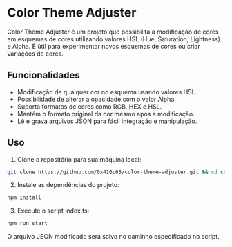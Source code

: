 # Color Theme Adjuster

Color Theme Adjuster é um projeto que possibilita a modificação de cores em esquemas de cores utilizando valores HSL (Hue, Saturation, Lightness) e Alpha. É útil para experimentar novos esquemas de cores ou criar variações de cores.

## Funcionalidades

- Modificação de qualquer cor no esquema usando valores HSL.
- Possibilidade de alterar a opacidade com o valor Alpha.
- Suporta formatos de cores como RGB, HEX e HSL.
- Mantém o formato original da cor mesmo após a modificação.
- Lê e grava arquivos JSON para fácil integração e manipulação.

## Uso

1. Clone o repositório para sua máquina local:

```bash
git clone https://github.com/0x416c65/color-theme-adjuster.git && cd color-theme-adjuster
```

2. Instale as dependências do projeto:

```bash
npm install
```

3. Execute o script index.ts:

```bash
npm run start
```

O arquivo JSON modificado será salvo no caminho especificado no script.
